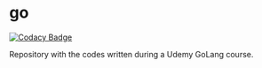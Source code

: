 # go

[![Codacy Badge](https://api.codacy.com/project/badge/Grade/f7150445902e48bd9a9427f78c05ad5e)](https://app.codacy.com/gh/eder-matheus/go?utm_source=github.com&utm_medium=referral&utm_content=eder-matheus/go&utm_campaign=Badge_Grade_Settings)

Repository with the codes written during a Udemy GoLang course.
